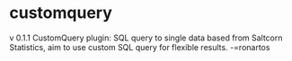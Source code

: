 # customquery
v 0.1.1
CustomQuery plugin: SQL query to single data
based from Saltcorn Statistics, aim to use custom SQL query for flexible results.
-=ronartos

